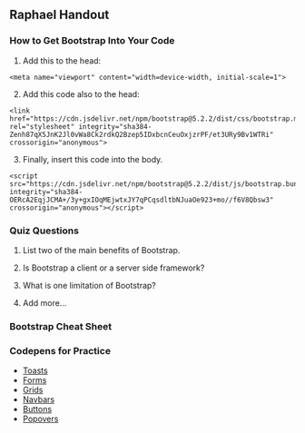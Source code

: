 ## Raphael Handout

### How to Get Bootstrap Into Your Code

1. Add this to the head:
```
<meta name="viewport" content="width=device-width, initial-scale=1">

```
2. Add this code also to the head:
```
<link href="https://cdn.jsdelivr.net/npm/bootstrap@5.2.2/dist/css/bootstrap.min.css" rel="stylesheet" integrity="sha384-Zenh87qX5JnK2Jl0vWa8Ck2rdkQ2Bzep5IDxbcnCeuOxjzrPF/et3URy9Bv1WTRi" crossorigin="anonymous">
```

3. Finally, insert this code into the body.
```
<script src="https://cdn.jsdelivr.net/npm/bootstrap@5.2.2/dist/js/bootstrap.bundle.min.js" integrity="sha384-OERcA2EqjJCMA+/3y+gxIOqMEjwtxJY7qPCqsdltbNJuaOe923+mo//f6V8Qbsw3" crossorigin="anonymous"></script>

```

### Quiz Questions

1. List two of the main benefits of Bootstrap. 

2. Is Bootstrap a client or a server side framework?

3. What is one limitation of Bootstrap?
4. Add more...

### Bootstrap Cheat Sheet

### Codepens for Practice

- [Toasts](https://codepen.io/ediey/pen/ZEROMqY)
- [Forms](https://codepen.io/ediey/pen/ZERpjGJ?editors=1010)
- [Grids](https://codepen.io/margoth/pen/wvXzxoM)
- [Navbars](https://codepen.io/zhao-sherry/pen/KKegLpj)
- [Buttons](https://codepen.io/zhao-sherry/pen/WNyxbxY)
- [Popovers](https://codepen.io/kubiteddie/pen/QWxKZyR)
